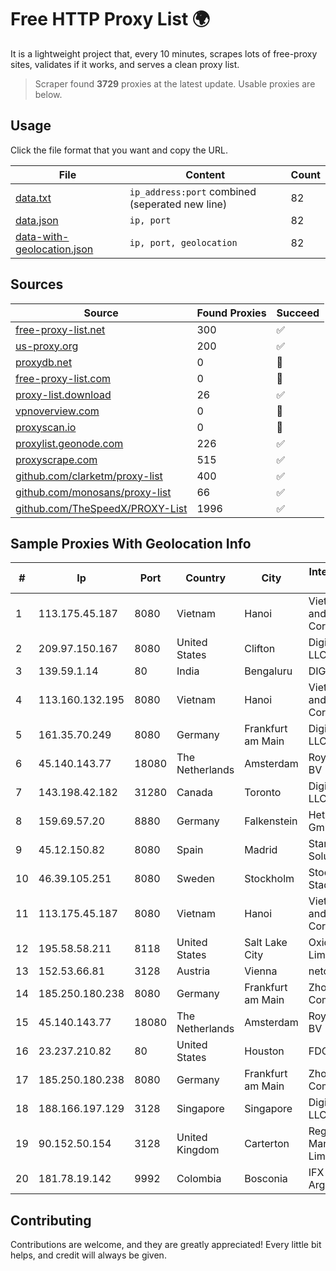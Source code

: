 
# Free HTTP Proxy List 🌍

It is a lightweight project that, every 10 minutes, scrapes lots of free-proxy sites, validates if it works, and serves a clean proxy list.


> Scraper found **3729** proxies at the latest update. Usable proxies are below.

## Usage

Click the file format that you want and copy the URL.


|File|Content|Count|
|----|-------|-----|
|[data.txt](https://raw.githubusercontent.com/themiralay/Proxy-List-World/master/data.txt)|`ip_address:port` combined (seperated new line)|82|
|[data.json](https://raw.githubusercontent.com/themiralay/Proxy-List-World/master/data.json)|`ip, port`|82|
|[data-with-geolocation.json](https://raw.githubusercontent.com/themiralay/Proxy-List-World/master/data-with-geolocation.json)|`ip, port, geolocation`|82|

## Sources

|Source|Found Proxies|Succeed|
|------|-------------|-------|
|[free-proxy-list.net](https://free-proxy-list.net)|300|✅|
|[us-proxy.org](https://www.us-proxy.org)|200|✅|
|[proxydb.net](http://proxydb.net)|0|🚫|
|[free-proxy-list.com](https://free-proxy-list.com/?page=&port=&type%5B%5D=http&type%5B%5D=https&up_time=0&search=Search)|0|🚫|
|[proxy-list.download](https://www.proxy-list.download/HTTP)|26|✅|
|[vpnoverview.com](https://vpnoverview.com/privacy/anonymous-browsing/free-proxy-servers)|0|🚫|
|[proxyscan.io](https://www.proxyscan.io)|0|🚫|
|[proxylist.geonode.com](https://proxylist.geonode.com/api/proxy-list?limit=300&page=1&sort_by=lastChecked&sort_type=desc&protocols=http,https)|226|✅|
|[proxyscrape.com](https://api.proxyscrape.com/v2/?request=displayproxies&protocol=http&timeout=10000&country=all&ssl=all&anonymity=all)|515|✅|
|[github.com/clarketm/proxy-list](https://raw.githubusercontent.com/clarketm/proxy-list/master/proxy-list-raw.txt)|400|✅|
|[github.com/monosans/proxy-list](https://raw.githubusercontent.com/monosans/proxy-list/main/proxies/http.txt)|66|✅|
|[github.com/TheSpeedX/PROXY-List](https://raw.githubusercontent.com/TheSpeedX/PROXY-List/master/http.txt)|1996|✅|


## Sample Proxies With Geolocation Info

|#|Ip|Port|Country|City|Internet Service Provider|
|-|--|----|-------|----|-------------------------|
|1|113.175.45.187|8080|Vietnam|Hanoi|VietNam Post and Telecom Corporation|
|2|209.97.150.167|8080|United States|Clifton|DigitalOcean, LLC|
|3|139.59.1.14|80|India|Bengaluru|DIGITALOCEAN|
|4|113.160.132.195|8080|Vietnam|Hanoi|VietNam Post and Telecom Corporation|
|5|161.35.70.249|8080|Germany|Frankfurt am Main|DigitalOcean, LLC|
|6|45.140.143.77|18080|The Netherlands|Amsterdam|RoyaleHosting BV|
|7|143.198.42.182|31280|Canada|Toronto|DigitalOcean, LLC|
|8|159.69.57.20|8880|Germany|Falkenstein|Hetzner Online GmbH|
|9|45.12.150.82|8080|Spain|Madrid|Stark Industries Solutions LTD|
|10|46.39.105.251|8080|Sweden|Stockholm|Stockholms Stadsnat AB|
|11|113.175.45.187|8080|Vietnam|Hanoi|VietNam Post and Telecom Corporation|
|12|195.58.58.211|8118|United States|Salt Lake City|Oxide Group Limited|
|13|152.53.66.81|3128|Austria|Vienna|netcup GmbH|
|14|185.250.180.238|8080|Germany|Frankfurt am Main|ZhouyiSat Communications|
|15|45.140.143.77|18080|The Netherlands|Amsterdam|RoyaleHosting BV|
|16|23.237.210.82|80|United States|Houston|FDCservers.net|
|17|185.250.180.238|8080|Germany|Frankfurt am Main|ZhouyiSat Communications|
|18|188.166.197.129|3128|Singapore|Singapore|DigitalOcean, LLC|
|19|90.152.50.154|3128|United Kingdom|Carterton|Regus Management Limited|
|20|181.78.19.142|9992|Colombia|Bosconia|IFX Networks Argentina S.R.L|



## Contributing

Contributions are welcome, and they are greatly appreciated! Every
little bit helps, and credit will always be given.

